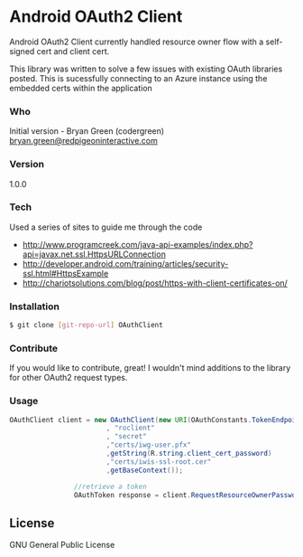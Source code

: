 # Android OAuth2 Client

Android OAuth2 Client currently handled resource owner flow with a self-signed cert and client cert.

This library was written to solve a few issues with existing OAuth libraries posted.  This is sucessfully connecting to an Azure instance using the embedded certs within the application

### Who
Initial version - Bryan Green (codergreen) bryan.green@redpigeoninteractive.com

### Version
1.0.0

### Tech


Used a series of sites to guide me through the code

* http://www.programcreek.com/java-api-examples/index.php?api=javax.net.ssl.HttpsURLConnection
* http://developer.android.com/training/articles/security-ssl.html#HttpsExample
* http://chariotsolutions.com/blog/post/https-with-client-certificates-on/

### Installation

```sh
$ git clone [git-repo-url] OAuthClient

```

### Contribute
If you would like to contribute, great!  I wouldn't mind additions to the library for other OAuth2 request types.

### Usage

``` java
OAuthClient client = new OAuthClient(new URI(OAuthConstants.TokenEndpoint)
                        , "roclient"
                        , "secret"
                        ,"certs/iwg-user.pfx"
                        ,getString(R.string.client_cert_password)
                        ,"certs/iwis-ssl-root.cer"
                        ,getBaseContext());

                //retrieve a token
                OAuthToken response = client.RequestResourceOwnerPasswordAsync(mUsername, mPassword, "esuite");
```


License
----

GNU General Public License

